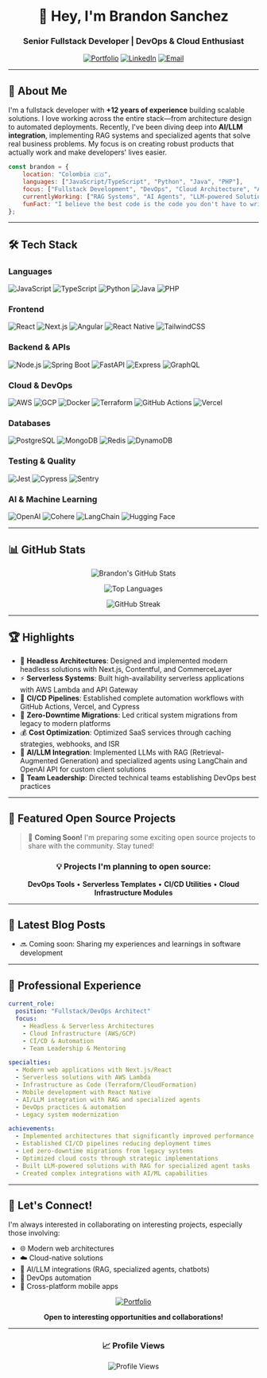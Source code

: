 <div align="center">

# 👋 Hey, I'm Brandon Sanchez

### Senior Fullstack Developer | DevOps & Cloud Enthusiast

[![Portfolio](https://img.shields.io/badge/Portfolio-Visit-89b4fa?style=for-the-badge&logo=vercel&logoColor=white)](https://codesan.dev)
[![LinkedIn](https://img.shields.io/badge/LinkedIn-Connect-0077B5?style=for-the-badge&logo=linkedin&logoColor=white)](https://www.linkedin.com/in/brandon-sanchez-37123a54/)
[![Email](https://img.shields.io/badge/Email-Contact-D14836?style=for-the-badge&logo=gmail&logoColor=white)](mailto:bssanchez93@gmail.com)

</div>

---

## 🚀 About Me

I'm a fullstack developer with **+12 years of experience** building scalable solutions. I love working across the entire stack—from architecture design to automated deployments. Recently, I've been diving deep into **AI/LLM integration**, implementing RAG systems and specialized agents that solve real business problems. My focus is on creating robust products that actually work and make developers' lives easier.

```javascript
const brandon = {
    location: "Colombia 🇨🇴",
    languages: ["JavaScript/TypeScript", "Python", "Java", "PHP"],
    focus: ["Fullstack Development", "DevOps", "Cloud Architecture", "AI/LLM Integration"],
    currentlyWorking: ["RAG Systems", "AI Agents", "LLM-powered Solutions"],
    funFact: "I believe the best code is the code you don't have to write"
};
```

---

## 🛠️ Tech Stack

### Languages
![JavaScript](https://img.shields.io/badge/JavaScript-F7DF1E?style=flat-square&logo=javascript&logoColor=black)
![TypeScript](https://img.shields.io/badge/TypeScript-3178C6?style=flat-square&logo=typescript&logoColor=white)
![Python](https://img.shields.io/badge/Python-3776AB?style=flat-square&logo=python&logoColor=white)
![Java](https://img.shields.io/badge/Java-ED8B00?style=flat-square&logo=openjdk&logoColor=white)
![PHP](https://img.shields.io/badge/PHP-777BB4?style=flat-square&logo=php&logoColor=white)

### Frontend
![React](https://img.shields.io/badge/React-20232A?style=flat-square&logo=react&logoColor=61DAFB)
![Next.js](https://img.shields.io/badge/Next.js-000000?style=flat-square&logo=next.js&logoColor=white)
![Angular](https://img.shields.io/badge/Angular-DD0031?style=flat-square&logo=angular&logoColor=white)
![React Native](https://img.shields.io/badge/React_Native-20232A?style=flat-square&logo=react&logoColor=61DAFB)
![TailwindCSS](https://img.shields.io/badge/Tailwind_CSS-38B2AC?style=flat-square&logo=tailwind-css&logoColor=white)

### Backend & APIs
![Node.js](https://img.shields.io/badge/Node.js-339933?style=flat-square&logo=node.js&logoColor=white)
![Spring Boot](https://img.shields.io/badge/Spring_Boot-6DB33F?style=flat-square&logo=spring-boot&logoColor=white)
![FastAPI](https://img.shields.io/badge/FastAPI-009688?style=flat-square&logo=fastapi&logoColor=white)
![Express](https://img.shields.io/badge/Express-000000?style=flat-square&logo=express&logoColor=white)
![GraphQL](https://img.shields.io/badge/GraphQL-E10098?style=flat-square&logo=graphql&logoColor=white)

### Cloud & DevOps
![AWS](https://img.shields.io/badge/AWS-232F3E?style=flat-square&logo=amazon-aws&logoColor=white)
![GCP](https://img.shields.io/badge/Google_Cloud-4285F4?style=flat-square&logo=google-cloud&logoColor=white)
![Docker](https://img.shields.io/badge/Docker-2496ED?style=flat-square&logo=docker&logoColor=white)
![Terraform](https://img.shields.io/badge/Terraform-7B42BC?style=flat-square&logo=terraform&logoColor=white)
![GitHub Actions](https://img.shields.io/badge/GitHub_Actions-2088FF?style=flat-square&logo=github-actions&logoColor=white)
![Vercel](https://img.shields.io/badge/Vercel-000000?style=flat-square&logo=vercel&logoColor=white)

### Databases
![PostgreSQL](https://img.shields.io/badge/PostgreSQL-316192?style=flat-square&logo=postgresql&logoColor=white)
![MongoDB](https://img.shields.io/badge/MongoDB-47A248?style=flat-square&logo=mongodb&logoColor=white)
![Redis](https://img.shields.io/badge/Redis-DC382D?style=flat-square&logo=redis&logoColor=white)
![DynamoDB](https://img.shields.io/badge/DynamoDB-4053D6?style=flat-square&logo=amazon-dynamodb&logoColor=white)

### Testing & Quality
![Jest](https://img.shields.io/badge/Jest-C21325?style=flat-square&logo=jest&logoColor=white)
![Cypress](https://img.shields.io/badge/Cypress-17202C?style=flat-square&logo=cypress&logoColor=white)
![Sentry](https://img.shields.io/badge/Sentry-362D59?style=flat-square&logo=sentry&logoColor=white)

### AI & Machine Learning
![OpenAI](https://img.shields.io/badge/OpenAI-412991?style=flat-square&logo=openai&logoColor=white)
![Cohere](https://img.shields.io/badge/Cohere-39594D?style=flat-square&logo=cohere&logoColor=white)
![LangChain](https://img.shields.io/badge/LangChain-121212?style=flat-square&logo=chainlink&logoColor=white)
![Hugging Face](https://img.shields.io/badge/Hugging_Face-FFD21E?style=flat-square&logo=huggingface&logoColor=black)

---

## 📊 GitHub Stats

<div align="center">

![Brandon's GitHub Stats](https://github-readme-stats.vercel.app/api?username=bssanchez&show_icons=true&theme=tokyonight&hide_border=true&bg_color=1e1e2e&title_color=89b4fa&icon_color=89dceb&text_color=cdd6f4)

![Top Languages](https://github-readme-stats.vercel.app/api/top-langs/?username=bssanchez&layout=compact&theme=tokyonight&hide_border=true&bg_color=1e1e2e&title_color=89b4fa&text_color=cdd6f4)

![GitHub Streak](https://github-readme-streak-stats.herokuapp.com/?user=bssanchez&theme=tokyonight&hide_border=true&background=1e1e2e&ring=89b4fa&fire=89b4fa&currStreakLabel=cdd6f4)

</div>

---

## 🏆 Highlights

- 🎯 **Headless Architectures**: Designed and implemented modern headless solutions with Next.js, Contentful, and CommerceLayer
- ⚡ **Serverless Systems**: Built high-availability serverless applications with AWS Lambda and API Gateway
- 🔄 **CI/CD Pipelines**: Established complete automation workflows with GitHub Actions, Vercel, and Cypress
- 🚀 **Zero-Downtime Migrations**: Led critical system migrations from legacy to modern platforms
- 💰 **Cost Optimization**: Optimized SaaS services through caching strategies, webhooks, and ISR
- 🤖 **AI/LLM Integration**: Implemented LLMs with RAG (Retrieval-Augmented Generation) and specialized agents using LangChain and OpenAI API for custom client solutions
- 👥 **Team Leadership**: Directed technical teams establishing DevOps best practices

---

## 🌟 Featured Open Source Projects

> 🚧 **Coming Soon!** I'm preparing some exciting open source projects to share with the community. Stay tuned!

<!-- 
### 📦 Project Name
Brief description of what this project does and why it's useful.
- **Tech Stack**: Next.js, TypeScript, AWS
- **Status**: Active Development
- [View Repository →](#)

### 🔧 Another Project
Brief description of what this project does and why it's useful.
- **Tech Stack**: Python, FastAPI, Docker
- **Status**: Stable
- [View Repository →](#)
-->

<div align="center">

### 💡 Projects I'm planning to open source:
**DevOps Tools** • **Serverless Templates** • **CI/CD Utilities** • **Cloud Infrastructure Modules**

</div>

---

## 📝 Latest Blog Posts

<!-- BLOG-POST-LIST:START -->
- 🔜 Coming soon: Sharing my experiences and learnings in software development
<!-- BLOG-POST-LIST:END -->

---

## 💼 Professional Experience

```yaml
current_role:
  position: "Fullstack/DevOps Architect"
  focus: 
    - Headless & Serverless Architectures
    - Cloud Infrastructure (AWS/GCP)
    - CI/CD & Automation
    - Team Leadership & Mentoring

specialties:
  - Modern web applications with Next.js/React
  - Serverless solutions with AWS Lambda
  - Infrastructure as Code (Terraform/CloudFormation)
  - Mobile development with React Native
  - AI/LLM integration with RAG and specialized agents
  - DevOps practices & automation
  - Legacy system modernization

achievements:
  - Implemented architectures that significantly improved performance
  - Established CI/CD pipelines reducing deployment times
  - Led zero-downtime migrations from legacy systems
  - Optimized cloud costs through strategic implementations
  - Built LLM-powered solutions with RAG for specialized agent tasks
  - Created complex integrations with AI/ML capabilities
```

---

## 🤝 Let's Connect!

I'm always interested in collaborating on interesting projects, especially those involving:
- 🌐 Modern web architectures
- ☁️ Cloud-native solutions
- 🤖 AI/LLM integrations (RAG, specialized agents, chatbots)
- 🔧 DevOps automation
- 📱 Cross-platform mobile apps

<div align="center">

[![Portfolio](https://img.shields.io/badge/🌐_Visit_My_Portfolio-89b4fa?style=for-the-badge)](https://codesan.dev)

**Open to interesting opportunities and collaborations!**

</div>

---

<div align="center">

### 📈 Profile Views

![Profile Views](https://komarev.com/ghpvc/?username=bssanchez&color=89b4fa&style=flat-square&label=Profile+Views)

</div>
